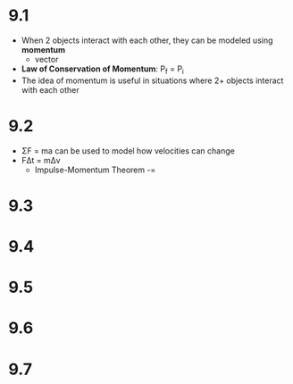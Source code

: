 # 9.1
- When 2 objects interact with each other, they can be modeled using **momentum**
	- vector
- **Law of Conservation of Momentum**: P<sub>f</sub> = P<sub>i</sub>
- The idea of momentum is useful in situations where 2+ objects interact with each other
# 9.2
- ΣF = ma can be used to model how velocities can change
- FΔt = mΔv
	- Impulse-Momentum Theorem
-=
# 9.3
# 9.4
# 9.5
# 9.6
# 9.7